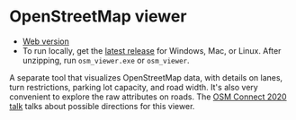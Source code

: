 # OpenStreetMap viewer

- [Web
  version](http://abstreet.s3-website.us-east-2.amazonaws.com/0.2.43/osm_viewer.html)
- To run locally, get the
  [latest release](https://github.com/a-b-street/abstreet/releases) for
  Windows, Mac, or Linux. After unzipping, run `osm_viewer.exe` or `osm_viewer`.

A separate tool that visualizes OpenStreetMap data, with details on lanes, turn
restrictions, parking lot capacity, and road width. It's also very convenient to
explore the raw attributes on roads. The
[OSM Connect 2020 talk](https://www.youtube.com/watch?v=JUN5GWfb4Qo) talks about
possible directions for this viewer.
